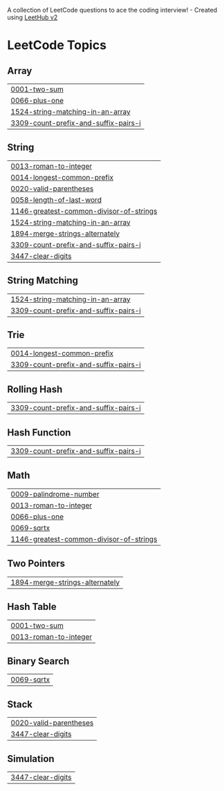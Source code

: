 A collection of LeetCode questions to ace the coding interview! - Created using [LeetHub v2](https://github.com/arunbhardwaj/LeetHub-2.0)
<!---LeetCode Topics Start-->
# LeetCode Topics
## Array
|  |
| ------- |
| [0001-two-sum](https://github.com/Fiqqar/Leetcode/tree/master/0001-two-sum) |
| [0066-plus-one](https://github.com/Fiqqar/Leetcode/tree/master/0066-plus-one) |
| [1524-string-matching-in-an-array](https://github.com/Fiqqar/Leetcode/tree/master/1524-string-matching-in-an-array) |
| [3309-count-prefix-and-suffix-pairs-i](https://github.com/Fiqqar/Leetcode/tree/master/3309-count-prefix-and-suffix-pairs-i) |
## String
|  |
| ------- |
| [0013-roman-to-integer](https://github.com/Fiqqar/Leetcode/tree/master/0013-roman-to-integer) |
| [0014-longest-common-prefix](https://github.com/Fiqqar/Leetcode/tree/master/0014-longest-common-prefix) |
| [0020-valid-parentheses](https://github.com/Fiqqar/Leetcode/tree/master/0020-valid-parentheses) |
| [0058-length-of-last-word](https://github.com/Fiqqar/Leetcode/tree/master/0058-length-of-last-word) |
| [1146-greatest-common-divisor-of-strings](https://github.com/Fiqqar/Leetcode/tree/master/1146-greatest-common-divisor-of-strings) |
| [1524-string-matching-in-an-array](https://github.com/Fiqqar/Leetcode/tree/master/1524-string-matching-in-an-array) |
| [1894-merge-strings-alternately](https://github.com/Fiqqar/Leetcode/tree/master/1894-merge-strings-alternately) |
| [3309-count-prefix-and-suffix-pairs-i](https://github.com/Fiqqar/Leetcode/tree/master/3309-count-prefix-and-suffix-pairs-i) |
| [3447-clear-digits](https://github.com/Fiqqar/Leetcode/tree/master/3447-clear-digits) |
## String Matching
|  |
| ------- |
| [1524-string-matching-in-an-array](https://github.com/Fiqqar/Leetcode/tree/master/1524-string-matching-in-an-array) |
| [3309-count-prefix-and-suffix-pairs-i](https://github.com/Fiqqar/Leetcode/tree/master/3309-count-prefix-and-suffix-pairs-i) |
## Trie
|  |
| ------- |
| [0014-longest-common-prefix](https://github.com/Fiqqar/Leetcode/tree/master/0014-longest-common-prefix) |
| [3309-count-prefix-and-suffix-pairs-i](https://github.com/Fiqqar/Leetcode/tree/master/3309-count-prefix-and-suffix-pairs-i) |
## Rolling Hash
|  |
| ------- |
| [3309-count-prefix-and-suffix-pairs-i](https://github.com/Fiqqar/Leetcode/tree/master/3309-count-prefix-and-suffix-pairs-i) |
## Hash Function
|  |
| ------- |
| [3309-count-prefix-and-suffix-pairs-i](https://github.com/Fiqqar/Leetcode/tree/master/3309-count-prefix-and-suffix-pairs-i) |
## Math
|  |
| ------- |
| [0009-palindrome-number](https://github.com/Fiqqar/Leetcode/tree/master/0009-palindrome-number) |
| [0013-roman-to-integer](https://github.com/Fiqqar/Leetcode/tree/master/0013-roman-to-integer) |
| [0066-plus-one](https://github.com/Fiqqar/Leetcode/tree/master/0066-plus-one) |
| [0069-sqrtx](https://github.com/Fiqqar/Leetcode/tree/master/0069-sqrtx) |
| [1146-greatest-common-divisor-of-strings](https://github.com/Fiqqar/Leetcode/tree/master/1146-greatest-common-divisor-of-strings) |
## Two Pointers
|  |
| ------- |
| [1894-merge-strings-alternately](https://github.com/Fiqqar/Leetcode/tree/master/1894-merge-strings-alternately) |
## Hash Table
|  |
| ------- |
| [0001-two-sum](https://github.com/Fiqqar/Leetcode/tree/master/0001-two-sum) |
| [0013-roman-to-integer](https://github.com/Fiqqar/Leetcode/tree/master/0013-roman-to-integer) |
## Binary Search
|  |
| ------- |
| [0069-sqrtx](https://github.com/Fiqqar/Leetcode/tree/master/0069-sqrtx) |
## Stack
|  |
| ------- |
| [0020-valid-parentheses](https://github.com/Fiqqar/Leetcode/tree/master/0020-valid-parentheses) |
| [3447-clear-digits](https://github.com/Fiqqar/Leetcode/tree/master/3447-clear-digits) |
## Simulation
|  |
| ------- |
| [3447-clear-digits](https://github.com/Fiqqar/Leetcode/tree/master/3447-clear-digits) |
<!---LeetCode Topics End-->